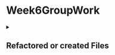 # Week6GroupWork

<details>
<summary><h2>Refactored or created Files</h2></summary>

<details>
  <summary>file</summary>
  
``` java
/* contents here */
```
</details>

</details>
